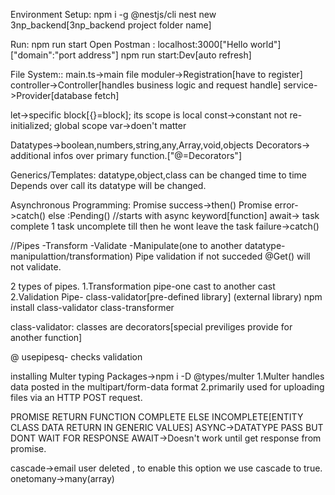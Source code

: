 Environment Setup:
npm i -g @nestjs/cli
nest new 3np_backend[3np_backend project folder name]

Run:
npm run start
Open Postman : localhost:3000["Hello world"]["domain":"port address"]
npm run start:Dev[auto refresh]

File System::
main.ts->main file
moduler->Registration[have to register]
controller->Controller[handles business logic and request handle]
service->Provider[database fetch]

let->specific block[{}=block]; its scope is local 
const->constant not re-initialized; global scope
var->doen't matter

Datatypes->boolean,numbers,string,any,Array,void,objects
Decorators-> additional infos over primary function.["@=Decorators"]

Generics/Templates:
       datatype,object,class can be changed time to time
       Depends over call its datatype will be  changed.

Asynchronous Programming:
       Promise success->then()
       Promise error->catch()
       else :Pending()
       //starts with async keyword[function]
       await-> task complete 1 task uncomplete till then he wont leave the task
       failure->catch()

 //Pipes
 -Transform
 -Validate
 -Manipulate(one to another datatype-manipulattion/transformation)
 Pipe validation if not succeded @Get() will not validate.

 2 types of pipes.
 1.Transformation pipe-one cast to another cast
 2.Validation Pipe-
 class-validator[pre-defined library] (external library)
 npm install class-validator class-transformer

 class-validator:
 classes are decorators[special previliges provide for another function]

@ usepipesq- checks validation

installing Multer typing Packages->npm i -D @types/multer
1.Multer handles data posted in the multipart/form-data format
2.primarily used for uploading files via an HTTP POST request.

PROMISE RETURN FUNCTION COMPLETE ELSE INCOMPLETE[ENTITY CLASS DATA RETURN IN GENERIC VALUES]
ASYNC->DATATYPE PASS BUT DONT WAIT FOR RESPONSE 
AWAIT->Doesn't work until get response from promise.

cascade->email user deleted , to enable this option we use cascade to true.
onetomany->many(array)